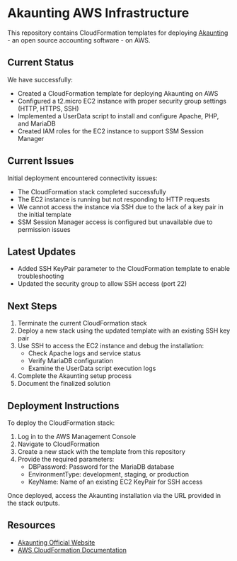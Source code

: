 # Akaunting AWS Infrastructure

This repository contains CloudFormation templates for deploying [Akaunting](https://akaunting.com/) - an open source accounting software - on AWS.

## Current Status

We have successfully:
- Created a CloudFormation template for deploying Akaunting on AWS
- Configured a t2.micro EC2 instance with proper security group settings (HTTP, HTTPS, SSH)
- Implemented a UserData script to install and configure Apache, PHP, and MariaDB
- Created IAM roles for the EC2 instance to support SSM Session Manager

## Current Issues

Initial deployment encountered connectivity issues:
- The CloudFormation stack completed successfully
- The EC2 instance is running but not responding to HTTP requests
- We cannot access the instance via SSH due to the lack of a key pair in the initial template
- SSM Session Manager access is configured but unavailable due to permission issues

## Latest Updates

- Added SSH KeyPair parameter to the CloudFormation template to enable troubleshooting
- Updated the security group to allow SSH access (port 22)

## Next Steps

1. Terminate the current CloudFormation stack
2. Deploy a new stack using the updated template with an existing SSH key pair
3. Use SSH to access the EC2 instance and debug the installation:
   - Check Apache logs and service status
   - Verify MariaDB configuration
   - Examine the UserData script execution logs
4. Complete the Akaunting setup process
5. Document the finalized solution

## Deployment Instructions

To deploy the CloudFormation stack:

1. Log in to the AWS Management Console
2. Navigate to CloudFormation
3. Create a new stack with the template from this repository
4. Provide the required parameters:
   - DBPassword: Password for the MariaDB database
   - EnvironmentType: development, staging, or production
   - KeyName: Name of an existing EC2 KeyPair for SSH access

Once deployed, access the Akaunting installation via the URL provided in the stack outputs.

## Resources

- [Akaunting Official Website](https://akaunting.com/)
- [AWS CloudFormation Documentation](https://docs.aws.amazon.com/cloudformation/)